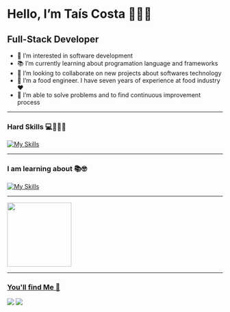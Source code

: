 <h1> Hello, I’m Taís Costa 🙋🏽‍♀️ </h1>

<h2> Full-Stack Developer </h2>

- 👀 I’m interested in software development
- 📚 I’m currently learning about programation language and frameworks
- 💞️ I’m looking to collaborate on new projects about softwares technology
- 🍉 I’m a food engineer. I have seven years of experience at food industry  ❤
- 🎯 I’m able to solve problems and to find continuous improvement process

------------------------------------------------------------------------------------------------------------------------------------------------------------------------------------------------------------------------------------------------
### Hard Skills 💻👩🏽‍💻

[![My Skills](https://skillicons.dev/icons?i=html,css,js,nodejs,postgres)](https://skillicons.dev)

-----------------------------------------------------------------------------------------------------------------------------------------------------------------------------------------------------------------------------

### I am learning about 📚🤓

[![My Skills](https://skillicons.dev/icons?i=py,django,flask,fastapi,react)](https://skillicons.dev)

-----------------------------------------------------------------------------------------------------------------------------------------------------------------------------------------------------------------------------

<div>
<a href="https://github.com/taiscostaeng/">
<img loading="lazy" height="150em" src="https://github-readme-stats.vercel.app/api/top-langs/?username=taiscostaeng&layout=compact&langs_count=7&theme=dracula"/>
</div>
  
------------------------------------------------------------------------------------------------------------------------------------------------------------------------------------------------------------------------------------------------
### You'll find Me 🚩

<div>
<a href="https://www.linkedin.com/in/taiscosta-engenheira/" target="_blank"><img loading="lazy" src="https://img.shields.io/badge/-LinkedIn-%230077B5?style=for-the-badge&logo=linkedin&logoColor=white" target="_blank"></a> 
<a href = "mailto:taiscosta.eng@gmail.com"><img loading="lazy" src="https://img.shields.io/badge/Gmail-D14836?style=for-the-badge&logo=gmail&logoColor=white" target="_blank"></a>
</div>

